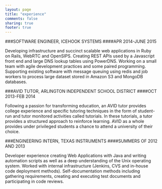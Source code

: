 ```yaml
---
layout: page
title: "experience"
comments: false
sharing: true
footer: true
---
```


###SOFTWARE ENGINEER, ICEHOOK SYSTEMS
####APR 2014-JUNE 2015

Developing infrastructure and succinct scalable web applications in Ruby on
Rails, WebRTC and OpenSIPS. Creating REST APIs used by a Javascript front end
and large DNS lookup tables using PowerDNS. Working on a small team with agile
development practices and some paired programming. Supporting existing software
with message queuing using redis and job workers to process large dataset stored
in Amazon S3 and MongoDB databases.

###AVID TUTOR, ARLINGTON INDEPENDENT SCHOOL DISTRICT
####OCT 2013-FEB 2014

Following a passion for transforming education, an AVID tutor provides college
experience and specific tutoring techniques in the form of student-run and tutor
monitored activities called tutorials. In these tutorials, a tutor provides a
structured approach to reinforce learning. AVID as a whole provides under
privileged students a chance to attend a university of their choice.

###ENGINEERING INTERN, TEXAS INSTRUMENTS
####SUMMERS OF 2012 AND 2013

Developer experience creating Web Applications with Java and writing automation
scripts as well as a deep understanding of the Unix operating system. Worked
with internal infrastructure (Jenkins, CVS and in-house code deployment methods).
Self-documentation methods including gathering requirements, creating and
executing test documents and participating in code reviews.
